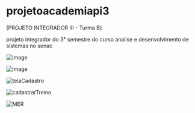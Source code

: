 # projetoacademiapi3

[PROJETO INTEGRADOR III - Turma B]

projeto integrador do 3° semestre do curso analise e desenvolvimento de sistemas no senac


![image](https://user-images.githubusercontent.com/104398219/225457870-35c5fde0-a9a0-4688-9ae8-c15ffd43ae8d.png)

![image](https://user-images.githubusercontent.com/104398104/225458719-cc1c571e-b75a-423f-9a25-29027cccb9f6.png)

![telaCadastro](https://user-images.githubusercontent.com/104325185/225460401-569ea19e-49da-45a8-826c-b6942b98e2ea.png)

![cadastrarTreino](https://user-images.githubusercontent.com/104325185/225461349-86ee9d46-f8b9-471c-93ad-3578ba13295c.png)

![MER](https://user-images.githubusercontent.com/92448981/225489024-8105245b-adc1-4c81-b638-3d4ae2230e60.png)

